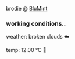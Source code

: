 brodie @ [BluMint](https://www.linkedin.com/company/blumint-io/)

<!--weather_start-->
### working conditions..

weather: broken clouds ☁️

temp: 12.00 °C 👕

<!--weather_end-->
